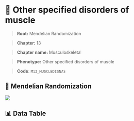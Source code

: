 # 🧪 Other specified disorders of muscle

> **Root:** Mendelian Randomization

> **Chapter:** 13  

> **Chapter name:** Musculoskeletal

> **Phenotype:** Other specified disorders of muscle  

> **Code:** `M13_MUSCLEDISNAS`

## 🧬 Mendelian Randomization  

<img src="/MR/Figures/Forward/M13_MUSCLEDISNAS.png"/>

## 📊 Data Table

<CsvTableMRF src="/MR_Data/Forward/M13_MUSCLEDISNAS.csv"/>
